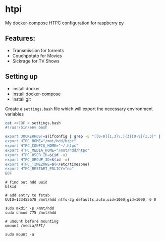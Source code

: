 # htpi
My docker-compose HTPC configuration for raspberry py 


## Features:

* Transmission for torrents
* Couchpotato for Movies
* Sickrage for TV Shows


## Setting up

* install docker 
* install docker-compose
* install git


Create a `settings.bash` file which will export the necessary environment variables

```bash
cat <<EOF > settings.bash
#!/usr/bin/env bash

export DOCKERHOST=$(ifconfig | grep -E "([0-9]{1,3}\.){3}[0-9]{1,3}" | grep -v 127.0.0.1 | awk '{ print $2 }' | cut -f2 -d: | head -n1)
export HTPC_HOME="/mnt/hdd/htpc"
export HTPC_CONFIG_HOME="~/.htpc"
export HTPC_MEDIA_HOME="/mnt/hdd/htpc"
export HTPC_USER_ID=$(id -u)
export HTPC_GROUP_ID=$(id -u)
export HTPC_TIMEZONE=$(</etc/timezone)
export HTPC_RESTART_POLICY="no"
EOF
```


```
# find out hdd uuid
blkid

# add entry to fstab
UUID=123455678 /mnt/hdd ntfs-3g defaults,auto,uid=1000,gid=1000, 0 0

sudo mkdir -p /mnt/hdd
sudo chmod 775 /mnt/hdd

# umount before mounting
umount /media/EFI/

sudo mount -a

```